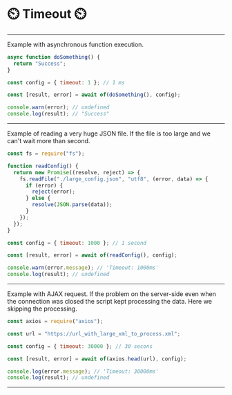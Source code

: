 # ⏲️ Timeout ⏲️

---

Example with asynchronous function execution.

```javascript
async function doSomething() {
  return "Success";
}

const config = { timeout: 1 }; // 1 ms

const [result, error] = await of(doSomething(), config);

console.warn(error); // undefined
console.log(result); // "Success"
```

---

Example of reading a very huge JSON file. If the file is too large and we can't wait more than second.

```javascript
const fs = require("fs");

function readConfig() {
  return new Promise((resolve, reject) => {
    fs.readFile("./large_config.json", "utf8", (error, data) => {
      if (error) {
        reject(error);
      } else {
        resolve(JSON.parse(data));
      }
    });
  });
}

const config = { timeout: 1000 }; // 1 second

const [result, error] = await of(readConfig(), config);

console.warn(error.message); // 'Timeout: 1000ms'
console.log(result); // undefined
```

---

Example with AJAX request. If the problem on the server-side even when the connection was closed the script kept processing the data. Here we skipping the processing.

```javascript
const axios = require("axios");

const url = "https://url_with_large_xml_to_process.xml";

const config = { timeout: 30000 }; // 30 secons

const [result, error] = await of(axios.head(url), config);

console.log(error.message); // 'Timeout: 30000ms'
console.log(result); // undefined
```

---
